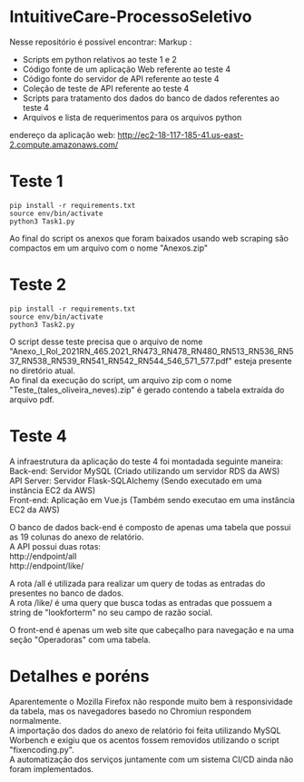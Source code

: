 # IntuitiveCare-ProcessoSeletivo


Nesse repositório é possível encontrar:
Markup : 
* Scripts em python relativos ao teste 1 e 2 
* Código fonte de um aplicação Web referente ao teste 4
* Código fonte do servidor de API referente ao teste 4
* Coleção de teste de API referente ao teste 4 
* Scripts para tratamento dos dados do banco de dados referentes ao teste 4
* Arquivos e lista de requerimentos para os arquivos python

endereço da aplicação web: http://ec2-18-117-185-41.us-east-2.compute.amazonaws.com/   <br />


# Teste 1 
```
pip install -r requirements.txt
source env/bin/activate
python3 Task1.py
```
Ao final do script os anexos que foram baixados usando web scraping são compactos em um arquivo com o nome "Anexos.zip" <br />

# Teste 2 
```
pip install -r requirements.txt
source env/bin/activate
python3 Task2.py
```
O script desse teste precisa que o arquivo de nome "Anexo_I_Rol_2021RN_465.2021_RN473_RN478_RN480_RN513_RN536_RN537_RN538_RN539_RN541_RN542_RN544_546_571_577.pdf" esteja presente no diretório atual.<br />
Ao final da execução do script, um arquivo zip com o nome "Teste_(tales_oliveira_neves).zip" é gerado contendo a tabela extraída do arquivo pdf.<br />

# Teste 4

 A infraestrutura da aplicação do teste 4 foi montadada seguinte maneira: <br />
  Back-end: Servidor MySQL (Criado utilizando um servidor RDS da AWS) <br />
  API Server: Servidor Flask-SQLAlchemy (Sendo executado em uma instância EC2 da AWS) <br />
  Front-end: Aplicação em Vue.js (Também sendo executao em uma instância EC2 da AWS) <br />
 
 O banco de dados back-end é composto de apenas uma tabela que possui as 19 colunas do anexo de relatório. <br />
 A API possui duas rotas: <br />
   http://endpoint/all <br />
   http://endpoint/like/<lookforterm> <br />
  
  A rota /all é utilizada para realizar um query de todas as entradas do presentes no banco de dados.<br />
  A rota /like/<lookforterm> é uma query que busca todas as entradas que possuem a string de "lookforterm" no seu campo de razão social.
  
 O front-end é apenas um web site que cabeçalho para navegação e na uma seção "Operadoras" com uma tabela.
 
 # Detalhes e poréns
 Aparentemente o Mozilla Firefox não responde muito bem à responsividade da tabela, mas os navegadores basedo no Chromiun respondem normalmente. <br />
 A importação dos dados do anexo de relatório foi feita utilizando MySQL Worbench e exigiu que os acentos fossem removidos utilizando o script "fixencoding.py".<br />
 A automatização dos serviços juntamente com um sistema CI/CD ainda não foram implementados.
